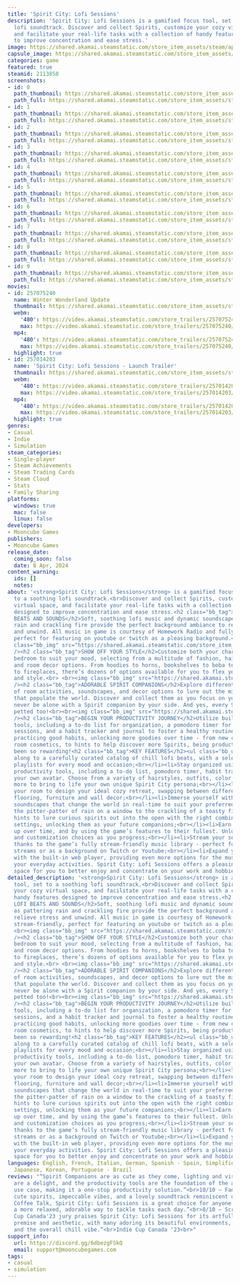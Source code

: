 ```yaml
---
title: 'Spirit City: Lofi Sessions'
description: 'Spirit City: Lofi Sessions is a gamified focus tool, set to a soothing
  lofi soundtrack. Discover and collect Spirits, customize your cozy virtual space,
  and facilitate your real-life tasks with a collection of handy features designed
  to improve concentration and ease stress.'
image: https://shared.akamai.steamstatic.com/store_item_assets/steam/apps/2113850/header_alt_assets_2.jpg?t=1732718374
capsule_image: https://shared.akamai.steamstatic.com/store_item_assets/steam/apps/2113850/83d771883e98fd9706f12f0053ac15cf3e09f899/capsule_231x87_alt_assets_2.jpg?t=1732718374
categories: game
featured: true
steamid: 2113850
screenshots:
- id: 0
  path_thumbnail: https://shared.akamai.steamstatic.com/store_item_assets/steam/apps/2113850/ss_1c58b559cb42215257bc04eb0d1ee76a0a574ecb.600x338.jpg?t=1732718374
  path_full: https://shared.akamai.steamstatic.com/store_item_assets/steam/apps/2113850/ss_1c58b559cb42215257bc04eb0d1ee76a0a574ecb.1920x1080.jpg?t=1732718374
- id: 1
  path_thumbnail: https://shared.akamai.steamstatic.com/store_item_assets/steam/apps/2113850/ss_963e00c101eec9bc73d13f2e7235200f5caf7349.600x338.jpg?t=1732718374
  path_full: https://shared.akamai.steamstatic.com/store_item_assets/steam/apps/2113850/ss_963e00c101eec9bc73d13f2e7235200f5caf7349.1920x1080.jpg?t=1732718374
- id: 2
  path_thumbnail: https://shared.akamai.steamstatic.com/store_item_assets/steam/apps/2113850/ss_b3ba7132b3eb0b88ea9b547ecc60cf006b0916d9.600x338.jpg?t=1732718374
  path_full: https://shared.akamai.steamstatic.com/store_item_assets/steam/apps/2113850/ss_b3ba7132b3eb0b88ea9b547ecc60cf006b0916d9.1920x1080.jpg?t=1732718374
- id: 3
  path_thumbnail: https://shared.akamai.steamstatic.com/store_item_assets/steam/apps/2113850/ss_923abe3f755d35ff5c6e07d33411f988fc6e6003.600x338.jpg?t=1732718374
  path_full: https://shared.akamai.steamstatic.com/store_item_assets/steam/apps/2113850/ss_923abe3f755d35ff5c6e07d33411f988fc6e6003.1920x1080.jpg?t=1732718374
- id: 4
  path_thumbnail: https://shared.akamai.steamstatic.com/store_item_assets/steam/apps/2113850/ss_a0e0495a55e65465416f88b7ba7f3322b489c974.600x338.jpg?t=1732718374
  path_full: https://shared.akamai.steamstatic.com/store_item_assets/steam/apps/2113850/ss_a0e0495a55e65465416f88b7ba7f3322b489c974.1920x1080.jpg?t=1732718374
- id: 5
  path_thumbnail: https://shared.akamai.steamstatic.com/store_item_assets/steam/apps/2113850/ss_1c94bf73fe26fa01774b3e511b4d71054cb8ae18.600x338.jpg?t=1732718374
  path_full: https://shared.akamai.steamstatic.com/store_item_assets/steam/apps/2113850/ss_1c94bf73fe26fa01774b3e511b4d71054cb8ae18.1920x1080.jpg?t=1732718374
- id: 6
  path_thumbnail: https://shared.akamai.steamstatic.com/store_item_assets/steam/apps/2113850/ss_da1685dfa4082f00aa9a43a0d129662ae6396aab.600x338.jpg?t=1732718374
  path_full: https://shared.akamai.steamstatic.com/store_item_assets/steam/apps/2113850/ss_da1685dfa4082f00aa9a43a0d129662ae6396aab.1920x1080.jpg?t=1732718374
- id: 7
  path_thumbnail: https://shared.akamai.steamstatic.com/store_item_assets/steam/apps/2113850/ss_f7496c7a6e982138f62c37f7d90d68a94e0f0d4b.600x338.jpg?t=1732718374
  path_full: https://shared.akamai.steamstatic.com/store_item_assets/steam/apps/2113850/ss_f7496c7a6e982138f62c37f7d90d68a94e0f0d4b.1920x1080.jpg?t=1732718374
- id: 8
  path_thumbnail: https://shared.akamai.steamstatic.com/store_item_assets/steam/apps/2113850/ss_a2aa30ad2d1fd93cdd352df174714ff1f9e4844f.600x338.jpg?t=1732718374
  path_full: https://shared.akamai.steamstatic.com/store_item_assets/steam/apps/2113850/ss_a2aa30ad2d1fd93cdd352df174714ff1f9e4844f.1920x1080.jpg?t=1732718374
- id: 9
  path_thumbnail: https://shared.akamai.steamstatic.com/store_item_assets/steam/apps/2113850/ss_468a4ca3f9c2112cd0b6c79021410d6a1312c22a.600x338.jpg?t=1732718374
  path_full: https://shared.akamai.steamstatic.com/store_item_assets/steam/apps/2113850/ss_468a4ca3f9c2112cd0b6c79021410d6a1312c22a.1920x1080.jpg?t=1732718374
movies:
- id: 257075240
  name: Winter Wonderland Update
  thumbnail: https://shared.akamai.steamstatic.com/store_item_assets/steam/apps/257075240/bcdbc7b73dd5844a405d5772b963fc7902316080/movie_600x337.jpg?t=1732112715
  webm:
    '480': https://video.akamai.steamstatic.com/store_trailers/257075240/movie480_vp9.webm?t=1732112715
    max: https://video.akamai.steamstatic.com/store_trailers/257075240/movie_max_vp9.webm?t=1732112715
  mp4:
    '480': https://video.akamai.steamstatic.com/store_trailers/257075240/movie480.mp4?t=1732112715
    max: https://video.akamai.steamstatic.com/store_trailers/257075240/movie_max.mp4?t=1732112715
  highlight: true
- id: 257014203
  name: 'Spirit City: Lofi Sessions - Launch Trailer'
  thumbnail: https://shared.akamai.steamstatic.com/store_item_assets/steam/apps/257014203/movie.293x165.jpg?t=1712573591
  webm:
    '480': https://video.akamai.steamstatic.com/store_trailers/257014203/movie480_vp9.webm?t=1712573591
    max: https://video.akamai.steamstatic.com/store_trailers/257014203/movie_max_vp9.webm?t=1712573591
  mp4:
    '480': https://video.akamai.steamstatic.com/store_trailers/257014203/movie480.mp4?t=1712573591
    max: https://video.akamai.steamstatic.com/store_trailers/257014203/movie_max.mp4?t=1712573591
  highlight: true
genres:
- Casual
- Indie
- Simulation
steam_categories:
- Single-player
- Steam Achievements
- Steam Trading Cards
- Steam Cloud
- Stats
- Family Sharing
platforms:
  windows: true
  mac: false
  linux: false
developers:
- Mooncube Games
publishers:
- Mooncube Games
release_date:
  coming_soon: false
  date: 8 Apr, 2024
content_warning:
  ids: []
  notes:
about: '<strong>Spirit City: Lofi Sessions</strong> is a gamified focus tool, set
  to a soothing lofi soundtrack.<br>Discover and collect Spirits, customize your cozy
  virtual space, and facilitate your real-life tasks with a collection of handy features
  designed to improve concentration and ease stress.<h2 class="bb_tag">CHILL LOFI
  BEATS AND SOUNDS</h2>Soft, soothing lofi music and dynamic soundscapes such as pattering
  rain and crackling fire provide the perfect background ambiance to relieve stress
  and unwind. All music in game is courtesy of Homework Radio and fully stream-friendly,
  perfect for featuring on youtube or twitch as a pleasing background.<br> <br><img
  class="bb_img" src="https://shared.akamai.steamstatic.com/store_item_assets/steam/apps/2113850/extras/SteamBanner_Desk_Compressed.gif?t=1732718374"
  /><h2 class="bb_tag">SHOW OFF YOUR STYLE</h2>Customize both your character and your
  bedroom to suit your mood, selecting from a multitude of fashion, hairstyle, color,
  and room decor options. From hoodies to horns, bookshelves to boba teas, fairy lights
  to fireplaces, there’s dozens of options available for you to flex your unique personality
  and style.<br> <br><img class="bb_img" src="https://shared.akamai.steamstatic.com/store_item_assets/steam/apps/2113850/extras/SteamBanner_Spirits_Compressed.gif?t=1732718374"
  /><h2 class="bb_tag">ADORABLE SPIRIT COMPANIONS</h2>Explore different combinations
  of room activities, soundscapes, and decor options to lure out the mischievous Spirits
  that populate the world. Discover and collect them as you focus on your tasks. You''ll
  never be alone with a Spirit companion by your side. And yes, every Spirit can be
  petted too!<br><br><img class="bb_img" src="https://shared.akamai.steamstatic.com/store_item_assets/steam/apps/2113850/extras/SteamBanner_Productivity_Compressed.gif?t=1732718374"
  /><h2 class="bb_tag">BEGIN YOUR PRODUCTIVITY JOURNEY</h2>Utilize built-in productivity
  tools, including a to-do list for organization, a pomodoro timer for focused work
  sessions, and a habit tracker and journal to foster a healthy routine. Earn XP for
  practicing good habits, unlocking more goodies over time - from new character &amp;
  room cosmetics, to hints to help discover more Spirits, being productive has never
  been so rewarding!<h2 class="bb_tag">KEY FEATURES</h2><ul class="bb_ul"><li>Listen
  along to a carefully curated catalog of chill lofi beats, with a selection of themed
  playlists for every mood and occasion;<br></li><li>Stay organized using integrated
  productivity tools, including a to-do list, pomodoro timer, habit tracker and journal;<br></li><li>Create
  your own avatar. Choose from a variety of hairstyles, outfits, color options, and
  more to bring to life your own unique Spirit City persona;<br></li><li>Spruce up
  your room to design your ideal cozy retreat, swapping between different wallpapers,
  flooring, furniture and wall decor;<br></li><li>Immerse yourself with interactive
  soundscapes that change the world in real-time to suit your preferred vibe, from
  the pitter-patter of rain on a window to the crackling of a toasty fireplace;<br></li><li>Decipher
  hints to lure curious spirits out into the open with the right combination of game
  settings, unlocking them as your future companions;<br></li><li>Earn XP and level
  up over time, and by using the game’s features to their fullest. Unlock new cosmetics
  and customization choices as you progress;<br></li><li>Stream your sessions worry-free
  thanks to the game’s fully stream-friendly music library - perfect for co-working
  streams or as a background on Twitch or Youtube;<br></li><li>Expand your song catalog
  with the built-in web player, providing even more options for the musically adventurous;<br></li><li>Enhance
  your everyday activities. Spirit City: Lofi Sessions offers a pleasing and distraction-free
  space for you to better enjoy and concentrate on your work and hobbies.</li></ul>'
detailed_description: '<strong>Spirit City: Lofi Sessions</strong> is a gamified focus
  tool, set to a soothing lofi soundtrack.<br>Discover and collect Spirits, customize
  your cozy virtual space, and facilitate your real-life tasks with a collection of
  handy features designed to improve concentration and ease stress.<h2 class="bb_tag">CHILL
  LOFI BEATS AND SOUNDS</h2>Soft, soothing lofi music and dynamic soundscapes such
  as pattering rain and crackling fire provide the perfect background ambiance to
  relieve stress and unwind. All music in game is courtesy of Homework Radio and fully
  stream-friendly, perfect for featuring on youtube or twitch as a pleasing background.<br>
  <br><img class="bb_img" src="https://shared.akamai.steamstatic.com/store_item_assets/steam/apps/2113850/extras/SteamBanner_Desk_Compressed.gif?t=1732718374"
  /><h2 class="bb_tag">SHOW OFF YOUR STYLE</h2>Customize both your character and your
  bedroom to suit your mood, selecting from a multitude of fashion, hairstyle, color,
  and room decor options. From hoodies to horns, bookshelves to boba teas, fairy lights
  to fireplaces, there’s dozens of options available for you to flex your unique personality
  and style.<br> <br><img class="bb_img" src="https://shared.akamai.steamstatic.com/store_item_assets/steam/apps/2113850/extras/SteamBanner_Spirits_Compressed.gif?t=1732718374"
  /><h2 class="bb_tag">ADORABLE SPIRIT COMPANIONS</h2>Explore different combinations
  of room activities, soundscapes, and decor options to lure out the mischievous Spirits
  that populate the world. Discover and collect them as you focus on your tasks. You''ll
  never be alone with a Spirit companion by your side. And yes, every Spirit can be
  petted too!<br><br><img class="bb_img" src="https://shared.akamai.steamstatic.com/store_item_assets/steam/apps/2113850/extras/SteamBanner_Productivity_Compressed.gif?t=1732718374"
  /><h2 class="bb_tag">BEGIN YOUR PRODUCTIVITY JOURNEY</h2>Utilize built-in productivity
  tools, including a to-do list for organization, a pomodoro timer for focused work
  sessions, and a habit tracker and journal to foster a healthy routine. Earn XP for
  practicing good habits, unlocking more goodies over time - from new character &amp;
  room cosmetics, to hints to help discover more Spirits, being productive has never
  been so rewarding!<h2 class="bb_tag">KEY FEATURES</h2><ul class="bb_ul"><li>Listen
  along to a carefully curated catalog of chill lofi beats, with a selection of themed
  playlists for every mood and occasion;<br></li><li>Stay organized using integrated
  productivity tools, including a to-do list, pomodoro timer, habit tracker and journal;<br></li><li>Create
  your own avatar. Choose from a variety of hairstyles, outfits, color options, and
  more to bring to life your own unique Spirit City persona;<br></li><li>Spruce up
  your room to design your ideal cozy retreat, swapping between different wallpapers,
  flooring, furniture and wall decor;<br></li><li>Immerse yourself with interactive
  soundscapes that change the world in real-time to suit your preferred vibe, from
  the pitter-patter of rain on a window to the crackling of a toasty fireplace;<br></li><li>Decipher
  hints to lure curious spirits out into the open with the right combination of game
  settings, unlocking them as your future companions;<br></li><li>Earn XP and level
  up over time, and by using the game’s features to their fullest. Unlock new cosmetics
  and customization choices as you progress;<br></li><li>Stream your sessions worry-free
  thanks to the game’s fully stream-friendly music library - perfect for co-working
  streams or as a background on Twitch or Youtube;<br></li><li>Expand your song catalog
  with the built-in web player, providing even more options for the musically adventurous;<br></li><li>Enhance
  your everyday activities. Spirit City: Lofi Sessions offers a pleasing and distraction-free
  space for you to better enjoy and concentrate on your work and hobbies.</li></ul>'
languages: English, French, Italian, German, Spanish - Spain, Simplified Chinese,
  Japanese, Korean, Portuguese - Brazil
reviews: "“Spirit Companions are as cute as they come, lighting and visual effects
  are a delight, and the productivity tools are the foundation of the application’s
  use case, making it a one-stop productivity solution.”<br>10/10 – Fandomwire<br><br>“With
  cute spirits, impeccable vibes, and a lovely soundtrack reminiscent of games like
  Coffee Talk, Spirit City: Lofi Sessions is a great choice for anyone looking for
  a more relaxed, adorable way to tackle tasks each day.”<br>8/10 – Screenrant<br><br>“Indie
  Cup Canada'23 jury praises Spirit City: Lofi Sessions for its artfully executed
  premise and aesthetic, with many adoring its beautiful environments, cute characters,
  and the overall chill vibe.”<br>Indie Cup Canada '23<br>"
support_info:
  url: https://discord.gg/6dbezgFSkQ
  email: support@mooncubegames.com
tags:
- casual
- simulation
---
```


